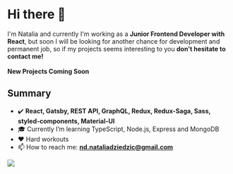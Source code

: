 # Hi there 👋
I'm Natalia and currently I'm working as a **Junior Frontend Developer with React**, but soon I will be looking for another chance for development and permanent job, so if my projects seems interesting to you **don't hesitate to contact me!**
</br>
</br>
**New Projects Coming Soon**
</br>

## Summary
- :heavy_check_mark: **React, Gatsby, REST API, GraphQL, Redux, Redux-Saga, Sass, styled-components, Material-UI**
- 🎓 Currently I’m learning TypeScript, Node.js, Express and MongoDB
- ♥️ Hard workouts
- 📫 How to reach me: **nd.nataliadziedzic@gmail.com**

<img src="https://github-readme-stats.vercel.app/api?username=nataliadziedzic&&show_icons=true&title_color=ffffff&icon_color=bb2acf&text_color=daf7dc&bg_color=151515">
